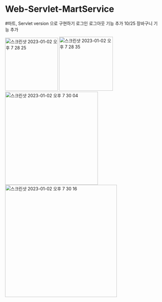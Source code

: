 # Web-Servlet-MartService
#마트, Servlet version 으로 구현하기
로그인 로그아웃 기능 추가
10/25 장바구니 기능 추가

<img width="172" alt="스크린샷 2023-01-02 오후 7 28 25" src="https://user-images.githubusercontent.com/114963418/210220702-19d3fe16-269b-4eb1-9f81-081e4674f8b5.png">
<img width="175" alt="스크린샷 2023-01-02 오후 7 28 35" src="https://user-images.githubusercontent.com/114963418/210220793-31e8c256-994c-42b3-b304-e68730131981.png">

<img width="302" alt="스크린샷 2023-01-02 오후 7 30 04" src="https://user-images.githubusercontent.com/114963418/210220610-5055a554-3fad-4760-88d4-ac4333dc5311.png">
<img width="364" alt="스크린샷 2023-01-02 오후 7 30 16" src="https://user-images.githubusercontent.com/114963418/210220653-1f172e9b-dd8c-4af6-925b-836728d8c24f.png">
